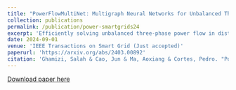 ```yaml
---
title: "PowerFlowMultiNet: Multigraph Neural Networks for Unbalanced Three-Phase Distribution Systems"
collection: publications
permalink: /publication/power-smartgrids24
excerpt: 'Efficiently solving unbalanced three-phase power flow in distribution grids is pivotal for grid analysis and simulation. There is a pressing need for scalable algorithms capable of handling large-scale unbalanced power grids that can provide accurate and fast solutions. To address this, deep learning techniques, especially Graph Neural Networks (GNNs), have emerged. However, existing literature primarily focuses on balanced networks, leaving a critical gap in supporting unbalanced three-phase power grids. This letter introduces PowerFlowMultiNet, a novel multigraph GNN framework explicitly designed for unbalanced three-phase power grids. The proposed approach models each phase separately in a multigraph representation, effectively capturing the inherent asymmetry in unbalanced grids. A graph embedding mechanism utilizing message passing is introduced to capture spatial dependencies within the power system network. PowerFlowMultiNet outperforms traditional methods and other deep learning approaches in terms of accuracy and computational speed. Rigorous testing reveals significantly lower error rates and a notable hundredfold increase in computational speed for large power networks compared to model-based methods. '
date: 2024-09-01
venue: 'IEEE Transactions on Smart Grid (Just accepted)'
paperurl: 'https://arxiv.org/abs/2403.00892'
citation: 'Ghamizi, Salah & Cao, Jun & Ma, Aoxiang & Cortes, Pedro. "PowerFlowMultiNet: Multigraph Neural Networks for Unbalanced Three-Phase Distribution Systems." IEEE Transactions on Smart Grid (2024)'
---
```

[Download paper here](https://arxiv.org/pdf/2403.00892)
